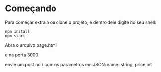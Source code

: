 # Começando

Para começar extraia ou clone o projeto, e dentro dele
digite no seu shell:
```shell
npm install
npm start
```
Abra o arquivo page.html

e na porta 3000

envie um post no /
com os parametros em JSON:
name: string,
price:int


